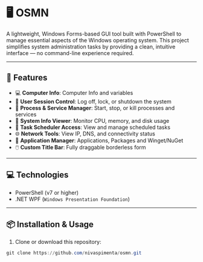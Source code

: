 # 🖥️ OSMN

A lightweight, Windows Forms-based GUI tool built with PowerShell to manage essential aspects of the Windows operating system. This project simplifies system administration tasks by providing a clean, intuitive interface — no command-line experience required.

---

## 🚀 Features

- 💻 **Computer Info**: Computer Info and variables
- 🔐 **User Session Control**: Log off, lock, or shutdown the system
- 🧰 **Process & Service Manager**: Start, stop, or kill processes and services
- 🧠 **System Info Viewer**: Monitor CPU, memory, and disk usage
- 📆 **Task Scheduler Access**: View and manage scheduled tasks
- 🌐 **Network Tools**: View IP, DNS, and connectivity status
- 📀 **Application Manager**: Applications, Packages and Winget/NuGet
- 🖱️ **Custom Title Bar**: Fully draggable borderless form

---

## 💻 Technologies

- PowerShell (v7 or higher)
- .NET WPF (`Windows Presentation Foundation`)

---

## 📦 Installation & Usage

1. Clone or download this repository:

```powershell
git clone https://github.com/nivaspimenta/osmn.git
```

